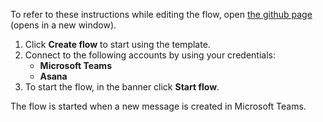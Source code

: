 To refer to these instructions while editing the flow, open [the github page](Creates%20an%20Asana%20task%20when%20a%20new%20Microsoft%20Teams%20message%20is%20created_instructions.md) (opens in a new window).

1.	Click **Create flow** to start using the template.
2.	Connect to the following accounts by using your credentials:
    - **Microsoft Teams** 
	- **Asana**
3.	To start the flow, in the banner click **Start flow**.

The flow is started when a new message is created in Microsoft Teams.
